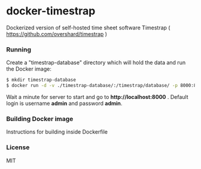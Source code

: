 # docker-timestrap

Dockerized version of self-hosted time sheet software Timestrap ( https://github.com/overshard/timestrap )

### Running

Create a "timestrap-database" directory which will hold the data and run the Docker image:

```sh
$ mkdir timestrap-database
$ docker run -d -v ./timestrap-database/:/timestrap/database/ -p 8000:8000 stianovrevage/timestrap:latest
```
Wait a minute for server to start and go to **http://localhost:8000** . Default login is username **admin** and password **admin**.

### Building Docker image

Instructions for building inside Dockerfile


### License
MIT
